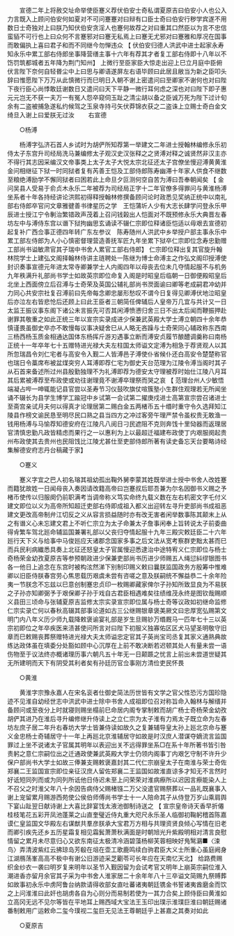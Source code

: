 <!-- { "loadSidebar": true } -->
　　宣德二年上将赦交址命举使臣蹇义荐伏伯安士奇私谓夏原吉曰伯安小人也公入力言既入上顾问伯安何如夏对不可问蹇蹇对曰辩有口臣士奇曰伯安行秽学宾遂不用数日士奇独对上曰朕乃知伏伯安贪淫人也蹇何故荐之对曰重其口然臣以为言不忠信蛮貊不可行也上曰众何不言蹇邪对曰蹇无私焉上曰蹇无尤邪对曰蹇雅和厚况在国事而敢偏执上喜曰君子和而不同继今勿惮违众 【 伏伯安归德人洪武中进士起家永寿知永乐中累工部右侍郎坐事降营缮主事十六年有荐其才者复工部右侍即十八年以不饬罚筑都城者五年降为荆门知州】 上微行至臣家臣大惊走出迎上巳立月庭中臣俯伏言陛下奈何自轻昬尘中上曰思与卿语遂屏左右语毕顾曰此居且敝当为新之臣叩头辞曰惟愿陛下万万从此慎微行而巳明日入朝不谢上密遣问曰至卿家不谢何也对曰陛下夜行臣心尚悸敢廷谢数日又遣问曰天下平静一微行耳何虑之深也对曰陛下即子惠元元岂无不获一夫万一有冤人怨卒窥伺玉趾之清尘胡以备之臣诚万死为陛下过计旬余有二盗被捕急遂私约候驾之玉泉寺持弓矢伏莽锦衣获之二盗诛上立赐士奇白金文绮旦入谢上曰爱朕无过汝 
　　右宣德 

　　○杨溥 

　　杨溥字弘济石首人乡试时为胡俨所知荐第一举建文二年进士授翰林编修永乐初侍太子东宫升司经局洗马兼编修太子观汉史汉张释之之贤溥对释之诚贤然非汉主亦不得行其志因采编汉文帝事类上太子太子大悦太宗北征还太子宫僚坐慢迎溥黄黄淮金问相继征下狱一时同狱者复有芮善王恺及工部侍郎陈寿幽滞十年家人供食不继数至粮绝溥励学不懈同狱者曰困若此上命旦夕叵测何空自苦为溥曰吾奉朝闻矣 【 金问吴县人受易于俞贞木永乐二年被荐为司经局正字十二年官僚多得罪问与黄淮杨溥坐系者十年各持经讲论洪熙初得释授翰林修撰备顾问论时政悉见奖纳正统中以南礼部右侍郎卒官问文章雅徤善书律星历之学　王恺蒲圻人少有大志长肆学问登永乐甲辰进士授江宁令剸治繁错政声茂着上召问钱榖出人恺面对不既预修永乐大典晋左春坊左中与溥侍东宫以谮下狱拘幽思玄诵读不辍仁宗即位释诸臣恺适以毋艰去宣德初起复补广西佥事正德四年转广东左参议　陈寿随州人洪武中乡举授户部主事永乐中累工部左侍郎为人小心慎密督理营造善抚军匠九年坐累下狱卒仁宗即位念寿忠勤赠工部尚书谥敏肃官其子瑞中书舍人累官工部右侍郎】 仁宗即位释出复其官旋升翰林院学士上建弘文阁择翰林侍讲主琏聘处一陈继为博士命溥主之作弘文阁印授溥使封识奏事宣德元年进太常寺卿兼学士人内阁四年以母丧去位未几夺情起服不与机务九年秩满升礼部尚书学士如故英宗即位命复入阁是时昭皇后临朝一日御便殿昭皇后北坐上西面傍立后召溥与士奇荣及英国公辅礼部尚书濙面谕曰卿等老成嗣君冲幼并力同心共安宗社复召溥前曰先帝每念卿忠屡形愁叹不谓今日复得见卿溥伏地泣昭皇后亦泣左右皆悲怆后还顾上曰此王臣者三朝简任俾辅后人皇帝万几宜与共计又一日太监王振议事东阁下诸公未言振先可否其闲溥愤懑归舍三日不出太后闻而鞭振押赴谢罪其敬重之如此正统三年以宣宗实录成进少保兼武英殿大学士溥立朝四十余年恭慎谨畏虽御史卒亦不敢慢每议事决疑舍巳从人略无吝躁与士奇荣同心辅政称东西南三杨西杨玉质金相通达国体东杨挥斤游刃遇事立断而溥安贞履节酿醴调羹称曰南杨正统十一年卒年七十五赠特进光禄大夫左柱国太师谥文定溥为相急于荐贤观人以其所忽瑞昌令刘仁宅者与高安令入觐二人皆溥邑子溥使仆省候仆还白高安令楚楚称官也瑞日令藁席布被盆煤突穷人耳溥即荐仁宅为御史天台范理为江陵令溥当阁时其子从石首来备述所过州县殷勤独理不为礼溥即荐为德安太守理被荐时始仕江陵八月耳其后累被溥荐至布政使或劝往谢理竟不谢溥卒理祭而哭之哀 【 范理台州人少敏悟端凝占哔一呻辄能记县官尝以圣寿节习仪鼓吹旗仗喧簇塾小生群住观理若无所闻坐诵不辍长为县学生博学工踰冠中乡试第一会试第二擢庚戍进士高第宣宗尝召诸进士至斋宫亲试月夫何以得真才论理居第二赐白金五两楮币五十缗时重守令久选拜知江陵县作榜文谕民恳至明尽民口熟之县当四方之冲过客旁午理严禁令虽权贵无敢渔一钱用杨溥与马愉荐知德安府在江陵凡八阅日刁民遮阻不克则奔饯十里恸器而返理居官清慎忠勤凡政皆精虑而果行之一以惠利为上以最超迁福建布政使丁内艰服阕起贵州布政使其去贵州也民阻饯比江陵尤甚仕至吏部侍郎所著有读史备忘天台要略诗经集解德安府志丹台稿藏于家】  

　　○蹇义 

　　蹇义字宜之巴人初名瑢其祖幼孤出鞠外舅李蒙其姓既举进士授中书舍人改姓蹇而籍犹故姓一日闻母丧入奏因请改籍高帝曰岂蹇叔后耶吾兼为尔名因御书义赐之予楮币使传以归服阕仍前职满考当调帝称义笃实命终九载义数在左右机密文字乇付义建文即位以义为高帝所知超迁吏部右侍即成祖入都义出迎转左寻升吏部尚书成祖恶建文更改高帝制弁江切反之义从容言损益随时亦有改无害者闲举数事陈其颠末上从之有谮义心未忘建文君上不听仁宗立为太子命兼太子詹事闲奉上旨转说太子前委曲得肻繁车驾北廵命辅监国兼署礼部以父丧归夺情起服十九年三殿灾敕廷臣二十六年廵行天下义与给事中马俊廵应天诸郡念国家多事之后文法从宽考察群吏黜太甚而巳而兵民利病纎悉具奏上北征还怒皇太子官属慢迎悉逮治中途特宥义仁宗即位与杨士奇杨荣金幼孜夏原吉等参预朝政进少保兼吏部尚书历进少师赐五人绳愆紏缪银图书各一他日上追念在东宫时被构泫然涕下别制印赐义敕曰曩朕监国政务方殷筹中惟难卿以旧臣侍朕春宫劳心焦思载历艰虞未尝有咨嗟之意及朕嗣统不懈益恭二十余年险夷一节朕念不忘兹以巳意创制蹇忠贞印一枚赐卿藏家俾尔子孙知所致显良为不易朕之子孙亦知卿弼予于艰保卿子孙于戏自古君臣相遇难矣往绩维茂永终是图钦哉赐顺义县田三顷命与张辅夏原吉监修太宗实录宣宗即位属与杨士奇等议政如初继命监修仁宗实录亡何以春秋高辍其部事论道如古三公继赐银章褒美厥文曰忠厚宽弘赐第文明门内八年义历少师九载降敕褒谕宴礼部是岁生旦赐钞万缗厩马一匹年七十三以英宗初即位之年卒疾医来渍甚使问所言对曰陛下初服义独寡佑区区犬马望圣明敬守旧章而巳敕赐丧葬祭赠特进光禄大夫太师谥忠定官其子英尚宝司丞复其家义通熟典故练达政体虽在填委分处豁如顾中心沉厚在上前不敢决断若迟顿其处人有量未尝一语伤物至于议法终亦概诸理历事六朝凡五十年无一日颠踬之忧言上前出未尝道世疑其无所建明而天下有阴受其利者矣有孙廷历官佥事刚方清俭吏民怀畏 

　　○黄淮 

　　黄淮字宗豫永嘉人在宋名衮者仕御史简法历世皆有文学之官父性恐污方国珍隐迹不见淮自幼经世志中洪武中进士除中书舍人成祖即位召对称旨命入翰林与解缙并备顾问或至夜分上时就寝则赐坐榻前巳命居内阁专掌制敕而胡广杨士奇杨荣金幼孜胡俨其进乃在淮后寻升编修继升侍读上之立仁宗为太子淮有力焉太子既立命为左春坊左庶子居二年升右春坊大学士皆兼侍读如故久之复兼辅导皇太孙上廵北京命与蹇义金忠杨士奇辅居守十一年上再廵北京淮辅居守如故是时汉庶人潜谋夺嫡流言监国罪过上坐不说诸太子官属其明年以表迎出关不远得罪坐系□在系十年所著书皆引咎责躬之意仁宗嗣位出之迁通政使兼武英殿大学士仍领内阁事丁内艰乞守制不许升少保户部尚书大学士如故三俸兼支赐敕褒嘉封其二代仁宗崩皇太子在南淮与荣士奇佐郑襄二王监国宣宗即位亲征汉庶人留佐郑襄二王监国如故淮直谅多才知无不言然时好诋短同列而或为同列所诋他日侍迟未至上问荣荣对淮病瘵所以迟因言瘵能染人上不召父之时淮父年八十余因告病侍父赐楮镪二万父没遣官赐祭葬以一品礼既襄事入谢上宠留累月赐游西苑使公侯伯师傅尚书学士十一人陪命其子从侍登万岁山乘肩舆下宴山趾翌日献诗谢上大喜比辞宴饯太液池御制诗送之 【 宣宗皇帝诗天香早折僊桂枝笔花五彩开凤池蓬莱之山直奎璧近侍丸重大咫尺永乐圣人临御初鞠躬稽首陈嘉谟仁皇监国文华殿左右谋猷共羣彦朕承大宝君万方相与共理资贤良倾心写情在旧老而卿引疾先还乡五历星霜复相见霜鬂萧萧秋满面是时朝旭光升紫殿明相对清言良慰情留之累月未尽意归心又欲东南征太极清冷涵碧藻杨柳芙蓉相映好鳬鹥鸂■〈涑鸟〉弄清波紫红云拂琼岛芳殽在俎在壶工歌鹿鸣续白驹君臣大义士所重心虽庭阙身江湖鴈荡峯高高不极中有谢公旧游迹采芝劚苓可长年应在天南忆天北】 给路费赐织金纱衣一袭曰明岁复来明年以圣节入觐因留为会试考官又明年上崩英宗嗣位淮入潮进香亦留月余官其子采为中书舍人淮家居二十余年年八十三卒谥文简赐九祭赙葬如故事初永乐中虏阿鲁台纳款请得收部女直吐蕃诸夷朝廷镌金书誓诸夷酋磨金而饮之上问淮淮曰此奸也胡虏各自为心则分而易制若使为一其力合矣上顾侍臣曰黄淮如立高冈无远不见尔等皆在平地耳上赐西域大宝法王玉印出璞示淮璞巨淮曰朝廷赐诸番制敕用广运敕命二玺今璞视二玺巨无见法王尊朝廷乎上甚嘉之其奏对如此 

　　○夏原吉 

